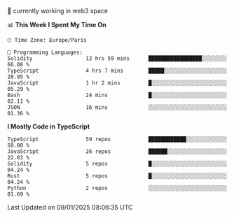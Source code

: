 🔭 currently working in web3 space

<!--START_SECTION:waka-->
📊 **This Week I Spent My Time On** 

```text
🕑︎ Time Zone: Europe/Paris

💬 Programming Languages: 
Solidity                 12 hrs 59 mins      █████████████████░░░░░░░░   66.08 % 
TypeScript               4 hrs 7 mins        █████░░░░░░░░░░░░░░░░░░░░   20.95 % 
JavaScript               1 hr 2 mins         █░░░░░░░░░░░░░░░░░░░░░░░░   05.29 % 
Bash                     24 mins             █░░░░░░░░░░░░░░░░░░░░░░░░   02.11 % 
JSON                     16 mins             ░░░░░░░░░░░░░░░░░░░░░░░░░   01.36 % 
```

**I Mostly Code in TypeScript** 

```text
TypeScript               59 repos            ████████████░░░░░░░░░░░░░   50.00 % 
JavaScript               26 repos            ██████░░░░░░░░░░░░░░░░░░░   22.03 % 
Solidity                 5 repos             █░░░░░░░░░░░░░░░░░░░░░░░░   04.24 % 
Rust                     5 repos             █░░░░░░░░░░░░░░░░░░░░░░░░   04.24 % 
Python                   2 repos             ░░░░░░░░░░░░░░░░░░░░░░░░░   01.69 % 
```




 Last Updated on 09/01/2025 08:06:35 UTC
<!--END_SECTION:waka-->
